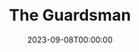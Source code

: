 ---
title: The Guardsman
date: 2023-09-08T00:00:00
opening_date: 1955-12-07
closing_date: 1955-12-17
layout: productions
playbill:
Theatre: Theatre Jacksonville
Venue: Little Theatre
cast:
- Actor: Erdman Wilson, Jr.
- Actress: Peggy Gift
- Creditor: Melvin Barnert
- Critic: Richard Kaszner
- Liesl: Jane Seymour
- Mama: Mildred Thomas
- Usher: Margaret Burt
crew:
- Assistant Director:
  - Joan Pomeroy
  - Dorothy Portnoy
- Bookholder: Joan Pomeroy
- Construction and painting:
  - Abbey Fink
  - Bill West
  - Carolita Rhoads
  - Annette Getzen
  - Walter Quattlebaum
  - Eileen Quattlebaum
  - Alice Wise
  - Budd Porter
  - Happy Gift
  - Elizabeth Haller
  - Bill Tuggle
  - Nat Nunn
  - Brenda Hasty
  - Sue Henderson
  - Jane Seymour
  - Mel Barnert
  - Sid Abernathy
  - Ellis Barnert
  - Frank Ridge
  - Larry Zell
  - Jack Atkinson
  - Polly Clendening
  - Jerome Fletcher
  - Elaine Barnert
  - Rose Forney
  - Bob Biscoe
  - Jimmy Boyer
  - Richard Kaszner
  - Laurel Barton
- Costume Designer: Archie Eason
- Curtain: Melvin Barnert
- Director: Richard G. Fallon
- Light Controls:
  - Laurel Barton
  - Alice Wise
- Make-up Assistant:
  - Jane Porter
  - Eula Mae Snow
  - Polly Clendening
  - Mattie Godwin
- Make-up Chairman: Elmo Lehman
- Properties Assistant:
  - Nat Nunn
  - Carolita Rhoads
  - Rose Forney
  - Martha Packard
- Properties Chairman: Esther Barnes
- Setting and Technical Direction: George A. Ramsey, Jr.
- Sound and Music:
  - Polly Clendening
  - Jimmy Boyer
- Stage Manager: Ann Rogers
- Wardrobe Assistant:
  - Liz Whiteman
  - Winifred Horn
  - Millie Barnert
  - Eula Mae Snow
  - Pat Robson
  - Sue Henderson
  - Brenda Hasty
  - Ann Payne
- Wardrobe Chairman: Emily Parrish
- Wardrobe Construction:
  - Millie Barnert
  - Emily Parrish
  - Liz Whiteman
  - Winifred Horn
  - George Ramsey, Jr.
  - Frank Ridge
orchestra:
---